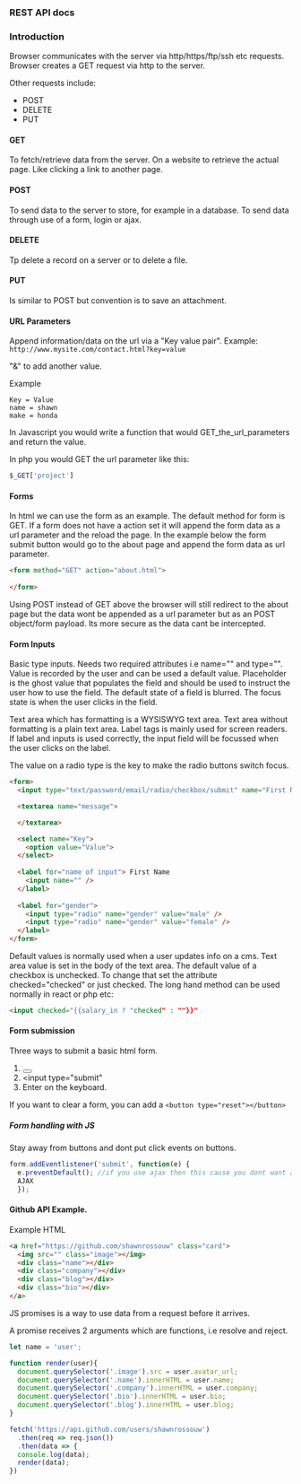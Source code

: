 ### REST API docs

### Introduction

Browser communicates with the server via http/https/ftp/ssh etc requests. Browser creates a GET request via http to the server. 

Other requests include:
- POST
- DELETE
- PUT

#### GET
To fetch/retrieve data from the server. 
On a website to retrieve the actual page. Like clicking a link to another page.

#### POST
To send data to the server to store, for example in a database. 
To send data through use of a form, login or ajax.

#### DELETE
Tp delete a record on a server or to delete a file. 

#### PUT
Is similar to POST but convention is to save an attachment. 

#### URL Parameters

Append information/data on the url via a "Key value pair". Example:
`
http://www.mysite.com/contact.html?key=value
` 

"&" to add another value.

Example
```
Key = Value
name = shawn
make = honda
```

In Javascript you would write a function that would GET_the_url_parameters and return the value. 

In php you would GET the url parameter like this: 
```php
$_GET['project']
```
#### Forms

In html we can use the form as an example. The default method for form is GET. If a form does not have a action set it will append the form data as a url parameter and the reload the page. In the example below the form submit button would go to the about page and append the form data as url parameter. 
```html
<form method="GET" action="about.html">
  
</form>
```

Using POST instead of GET above the browser will still redirect to the about page but the data wont be appended as a url parameter but as an POST object/form payload. Its more secure as the data cant be intercepted. 

#### Form Inputs

Basic type inputs. Needs two required attributes i.e name="" and type="". Value is recorded by the user and can be used a default value. Placeholder is the ghost value that populates the field and should be used to instruct the user how to use the field. The default state of a field is blurred. The focus state is when the user clicks in the field. 

Text area which has formatting is a WYSISWYG text area. Text area without formatting is a plain text area. Label tags is mainly used for screen readers. If label and inputs is used correctly, the input field will be focussed when the user clicks on the label. 

The value on a radio type is the key to make the radio buttons switch focus. 

```html
<form>
  <input type="text/password/email/radio/checkbox/submit" name="First Name" value="default value"  />

  <textarea name="message"> 

  </textarea>

  <select name="Key">
    <option value="Value">
  </select>
  
  <label for="name of input"> First Name
    <input name="" />
  </label>
  
  <label for="gender">
    <input type="radio" name="gender" value="male" />
    <input type="radio" name="gender" value="female" />
  </label>
</form>

```

Default values is normally used when a user updates info on a cms. Text area value is set in the body of the text area. 
The default value of a checkbox is unchecked. To change that set the attribute checked="checked" or just checked. The long hand method can be used normally in react or php etc: 

```html
<input checked="{{salary_in ? "checked" : ""}}"
```

#### Form submission

Three ways to submit a basic html form. 
1. <button>
2. <input type="submit"
3. Enter on the keyboard. 
          
If you want to clear a form, you can add a ` <button type="reset"></button> `

##### Form handling with JS
Stay away from buttons and dont put click events on buttons. 
```js
form.addEventlistener('submit', function(e) {
  e.preventDefault(); //if you use ajax then this cause you dont want a page reload as that what submit does. 
  AJAX
  });
```

#### Github API Example.

Example HTML
```html
<a href="https://github.com/shawnrossouw" class="card">
  <img src="" class="image"></img>
  <div class="name"></div>
  <div class="company"></div>
  <div class="blog"></div>
  <div class="bio"></div>
</a>
```
JS promises is a way to use data from a request before it arrives.

A promise receives 2 arguments which are functions, i.e resolve and reject.

```js
let name = 'user';

function render(user){
  document.querySelector('.image').src = user.avatar_url;
  document.querySelector('.name').innerHTML = user.name;
  document.querySelector('.company').innerHTML = user.company;
  document.querySelector('.bio').innerHTML = user.bio;
  document.querySelector('.blog').innerHTML = user.blog;
}

fetch('https://api.github.com/users/shawnrossouw')
  .then(req => req.json())
  .then(data => {
  console.log(data);
  render(data);
})
```
